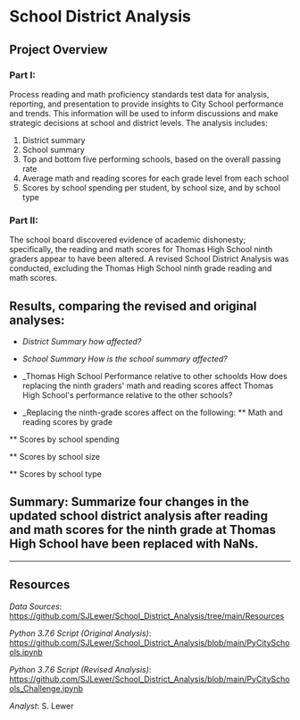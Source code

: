 # School District Analysis

## Project Overview
### Part I: 
Process reading and math proficiency standards test data for analysis, reporting, and presentation to provide insights to City School performance and trends.  This information will be used to inform discussions and make strategic decisions at school and district levels.  The analysis includes:
1. District summary
1. School summary
1. Top and bottom five performing schools, based on the overall passing rate
1. Average math and reading scores for each grade level from each school
1. Scores by school spending per student, by school size, and by school type

### Part II: 
The school board discovered evidence of academic dishonesty; specifically, the reading and math scores for Thomas High School ninth graders appear to have been altered.  A revised School District Analysis was conducted, excluding the Thomas High School ninth grade reading and math scores.

 ## Results, comparing the revised and original analyses:
 * _District Summary how affected?_ 
 
 * _School Summary   How is the school summary affected?_
 
 * _Thomas High School Performance relative to other schoolds  How does replacing the ninth graders' math and reading scores affect Thomas High School's performance relative to the other schools?
 
 * _Replacing the ninth-grade scores affect on the following:
 ** Math and reading scores by grade
 
 ** Scores by school spending
 
 ** Scores by school size
 
 ** Scores by school type

 ## Summary: Summarize four changes in the updated school district analysis after reading and math scores for the ninth grade at Thomas High School have been replaced with NaNs.
 
     

___
## Resources
_Data Sources_: https://github.com/SJLewer/School_District_Analysis/tree/main/Resources

_Python 3.7.6 Script (Original Analysis)_: https://github.com/SJLewer/School_District_Analysis/blob/main/PyCitySchools.ipynb

_Python 3.7.6 Script (Revised Analysis)_: https://github.com/SJLewer/School_District_Analysis/blob/main/PyCitySchools_Challenge.ipynb

_Analyst_: S. Lewer
